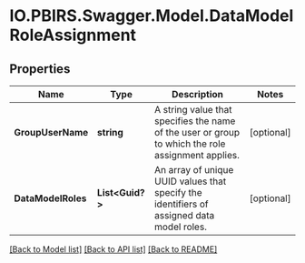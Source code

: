 # IO.PBIRS.Swagger.Model.DataModelRoleAssignment
## Properties

Name | Type | Description | Notes
------------ | ------------- | ------------- | -------------
**GroupUserName** | **string** | A string value that specifies the name of the user or group to which the role assignment applies. | [optional] 
**DataModelRoles** | **List&lt;Guid?&gt;** | An array of unique UUID values that specify the identifiers of assigned data model roles. | [optional] 

[[Back to Model list]](../README.md#documentation-for-models) [[Back to API list]](../README.md#documentation-for-api-endpoints) [[Back to README]](../README.md)

